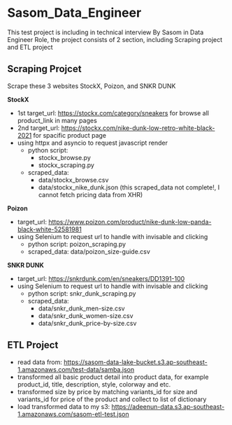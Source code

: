 # Sasom_Data_Engineer
This test project is including in technical interview By Sasom in Data Engineer Role, the project consists of 2 section, including Scraping project and ETL project

## Scraping Projcet
Scrape these 3 websites StockX, Poizon, and SNKR DUNK

**StockX**
- 1st target_url: https://stockx.com/category/sneakers for browse all product_link in many pages
- 2nd target_url: https://stockx.com/nike-dunk-low-retro-white-black-2021 for spacific product page
- using httpx and asyncio to request javascript render
    - python script:
        - stockx_browse.py
        - stockx_scraping.py
    - scraped_data:
        - data/stockx_browse.csv
        - data/stockx_nike_dunk.json (this scraped_data not complete!, I cannot fetch pricing data from XHR)

**Poizon**
- target_url: https://www.poizon.com/product/nike-dunk-low-panda-black-white-52581981
- using Selenium to request url to handle with invisable and clicking
    - python script: poizon_scraping.py
    - scraped_data: data/poizon_size-guide.csv

**SNKR DUNK**
- target_url: https://snkrdunk.com/en/sneakers/DD1391-100
- using Selenium to request url to handle with invisable and clicking
    - python script: snkr_dunk_scraping.py
    - scraped_data: 
        - data/snkr_dunk_men-size.csv
        - data/snkr_dunk_women-size.csv
        - data/snkr_dunk_price-by-size.csv

## ETL Project
- read data from: https://sasom-data-lake-bucket.s3.ap-southeast-1.amazonaws.com/test-data/samba.json
- transformed all basic product detail into product data, for example product_id, title, description, style, colorway and etc.
- transformed size by price by matching variants_id for size and variants_id for price of the product and collect to list of dictionary
- load transformed data to my s3: https://adeenun-data.s3.ap-southeast-1.amazonaws.com/sasom-etl-test.json